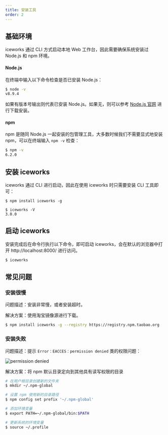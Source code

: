 ```yaml
---
title: 安装工具
order: 2
---
```


## 基础环境

iceworks 通过 CLI 方式启动本地 Web 工作台，因此需要确保系统安装过 Node.js 和 npm 环境。

#### Node.js

在终端中输入以下命令检查是否已安装 Node.js：

```bash
$ node -v
v8.9.4
```

如果有版本号输出则代表已安装 Node.js。如果无，则可以参考 [Node.js 官网](https://nodejs.org/en/)  进行下载安装。

#### npm

npm 是随同 Node.js 一起安装的包管理工具，大多数时候我们不需要显式地安装 npm，可以在终端输入 `npm -v` 检查：

```bash
$ npm -v
6.2.0
```

## 安装 iceworks

iceworks 通过 CLI 进行启动，因此在使用 iceworks 时只需要安装 CLI 工具即可：

```
$ npm install iceworks -g

$ iceworks -V
3.0.0
```

## 启动 iceworks

安装完成后在命令行执行以下命令，即可启动 iceworks，会在默认的浏览器中打开 http://localhost:8000/ 进行访问。

```bash
$ iceworks
```

## 常见问题

### 安装很慢

问题描述：安装非常慢，或者安装超时。

解决方案：使用淘宝镜像源进行下载。

```bash
$ npm install iceworks -g --registry https://registry.npm.taobao.org
```

### 安装失败

问题描述：提示 `Error：EACCES：permission denied` 类的权限问题：

![permission denied](https://img.alicdn.com/tfs/TB19UhZcFT7gK0jSZFpXXaTkpXa-1992-682.png)

解决方案：将 npm 默认目录定向到其他具有读写权限的目录

```bash
# 在用户根目录创建新的文件夹
$ mkdir ~/.npm-global

# 设置 npm 使用新的目录路径
$ npm config set prefix '~/.npm-global'

# 添加环境变量
$ export PATH=~/.npm-global/bin:$PATH

# 更新系统的环境变量
$ source ~/.profile
```
